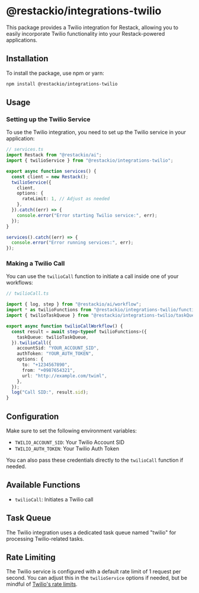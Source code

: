 # @restackio/integrations-twilio

This package provides a Twilio integration for Restack, allowing you to easily incorporate Twilio functionality into your Restack-powered applications.

## Installation

To install the package, use npm or yarn:

```bash
npm install @restackio/integrations-twilio
```

## Usage

### Setting up the Twilio Service

To use the Twilio integration, you need to set up the Twilio service in your application:

```typescript
// services.ts
import Restack from "@restackio/ai";
import { twilioService } from "@restackio/integrations-twilio";

export async function services() {
  const client = new Restack();
  twilioService({
    client,
    options: {
      rateLimit: 1, // Adjust as needed
    },
  }).catch((err) => {
    console.error("Error starting Twilio service:", err);
  });
}

services().catch((err) => {
  console.error("Error running services:", err);
});
```

### Making a Twilio Call

You can use the `twilioCall` function to initiate a call inside one of your workflows:

```typescript
// twilioCall.ts

import { log, step } from "@restackio/ai/workflow";
import * as twilioFunctions from "@restackio/integrations-twilio/functions";
import { twilioTaskQueue } from "@restackio/integrations-twilio/taskQueue";

export async function twilioCallWorkflow() {
  const result = await step<typeof twilioFunctions>({
    taskQueue: twilioTaskQueue,
  }).twilioCall({
    accountSid: "YOUR_ACCOUNT_SID",
    authToken: "YOUR_AUTH_TOKEN",
    options: {
      to: "+1234567890",
      from: "+0987654321",
      url: "http://example.com/twiml",
    },
  });
  log("Call SID:", result.sid);
}
```

## Configuration

Make sure to set the following environment variables:

- `TWILIO_ACCOUNT_SID`: Your Twilio Account SID
- `TWILIO_AUTH_TOKEN`: Your Twilio Auth Token

You can also pass these credentials directly to the `twilioCall` function if needed.

## Available Functions

- `twilioCall`: Initiates a Twilio call

## Task Queue

The Twilio integration uses a dedicated task queue named "twilio" for processing Twilio-related tasks.

## Rate Limiting

The Twilio service is configured with a default rate limit of 1 request per second. You can adjust this in the `twilioService` options if needed, but be mindful of [Twilio's rate limits](https://help.twilio.com/articles/223180028).
